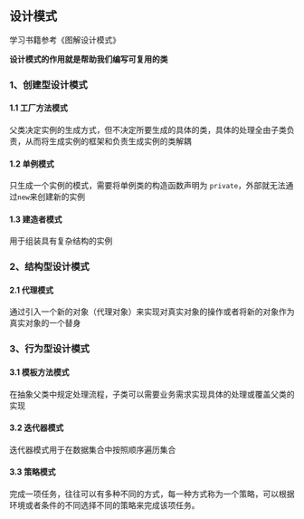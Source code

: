 ## 设计模式

学习书籍参考《图解设计模式》

**设计模式的作用就是帮助我们编写可复用的类**

### 1、创建型设计模式

#### 1.1 工厂方法模式

父类决定实例的生成方式，但不决定所要生成的具体的类，具体的处理全由子类负责，从而将生成实例的框架和负责生成实例的类解耦

#### 1.2 单例模式

只生成一个实例的模式，需要将单例类的构造函数声明为 `private`，外部就无法通过`new`来创建新的实例

#### 1.3 建造者模式

用于组装具有复杂结构的实例

### 2、结构型设计模式

#### 2.1 代理模式

通过引入一个新的对象（代理对象）来实现对真实对象的操作或者将新的对象作为真实对象的一个替身

### 3、行为型设计模式

#### 3.1 模板方法模式

在抽象父类中规定处理流程，子类可以需要业务需求实现具体的处理或覆盖父类的实现

#### 3.2 迭代器模式

迭代器模式用于在数据集合中按照顺序遍历集合

#### 3.3 策略模式

完成一项任务，往往可以有多种不同的方式，每一种方式称为一个策略，可以根据环境或者条件的不同选择不同的策略来完成该项任务。